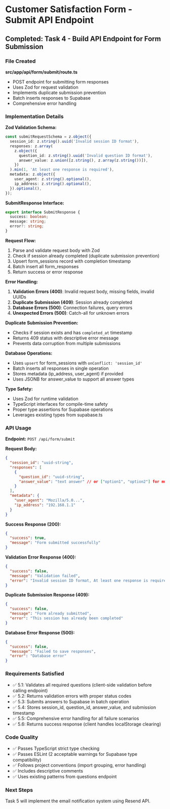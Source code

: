 # Customer Satisfaction Form - Submit API Endpoint

## Completed: Task 4 - Build API Endpoint for Form Submission

### File Created

**src/app/api/form/submit/route.ts**
- POST endpoint for submitting form responses
- Uses Zod for request validation
- Implements duplicate submission prevention
- Batch inserts responses to Supabase
- Comprehensive error handling

### Implementation Details

**Zod Validation Schema:**
```typescript
const submitRequestSchema = z.object({
  session_id: z.string().uuid('Invalid session ID format'),
  responses: z.array(
    z.object({
      question_id: z.string().uuid('Invalid question ID format'),
      answer_value: z.union([z.string(), z.array(z.string())]),
    })
  ).min(1, 'At least one response is required'),
  metadata: z.object({
    user_agent: z.string().optional(),
    ip_address: z.string().optional(),
  }).optional(),
});
```

**SubmitResponse Interface:**
```typescript
export interface SubmitResponse {
  success: boolean;
  message: string;
  error?: string;
}
```

**Request Flow:**
1. Parse and validate request body with Zod
2. Check if session already completed (duplicate submission prevention)
3. Upsert form_sessions record with completion timestamp
4. Batch insert all form_responses
5. Return success or error response

**Error Handling:**
1. **Validation Errors (400)**: Invalid request body, missing fields, invalid UUIDs
2. **Duplicate Submission (409)**: Session already completed
3. **Database Errors (500)**: Connection failures, query errors
4. **Unexpected Errors (500)**: Catch-all for unknown errors

**Duplicate Submission Prevention:**
- Checks if session exists and has `completed_at` timestamp
- Returns 409 status with descriptive error message
- Prevents data corruption from multiple submissions

**Database Operations:**
- Uses `upsert` for form_sessions with `onConflict: 'session_id'`
- Batch inserts all responses in single operation
- Stores metadata (ip_address, user_agent) if provided
- Uses JSONB for answer_value to support all answer types

**Type Safety:**
- Uses Zod for runtime validation
- TypeScript interfaces for compile-time safety
- Proper type assertions for Supabase operations
- Leverages existing types from supabase.ts

### API Usage

**Endpoint:** `POST /api/form/submit`

**Request Body:**
```json
{
  "session_id": "uuid-string",
  "responses": [
    {
      "question_id": "uuid-string",
      "answer_value": "text answer" // or ["option1", "option2"] for multiple choice
    }
  ],
  "metadata": {
    "user_agent": "Mozilla/5.0...",
    "ip_address": "192.168.1.1"
  }
}
```

**Success Response (200):**
```json
{
  "success": true,
  "message": "Form submitted successfully"
}
```

**Validation Error Response (400):**
```json
{
  "success": false,
  "message": "Validation failed",
  "error": "Invalid session ID format, At least one response is required"
}
```

**Duplicate Submission Response (409):**
```json
{
  "success": false,
  "message": "Form already submitted",
  "error": "This session has already been completed"
}
```

**Database Error Response (500):**
```json
{
  "success": false,
  "message": "Failed to save responses",
  "error": "Database error"
}
```

### Requirements Satisfied

- ✅ 5.1: Validates all required questions (client-side validation before calling endpoint)
- ✅ 5.2: Returns validation errors with proper status codes
- ✅ 5.3: Submits answers to Supabase in batch operation
- ✅ 5.4: Stores session_id, question_id, answer_value, and submission timestamp
- ✅ 5.5: Comprehensive error handling for all failure scenarios
- ✅ 5.6: Returns success response (client handles localStorage clearing)

### Code Quality

- ✅ Passes TypeScript strict type checking
- ✅ Passes ESLint (2 acceptable warnings for Supabase type compatibility)
- ✅ Follows project conventions (import grouping, error handling)
- ✅ Includes descriptive comments
- ✅ Uses existing patterns from questions endpoint

### Next Steps

Task 5 will implement the email notification system using Resend API.
